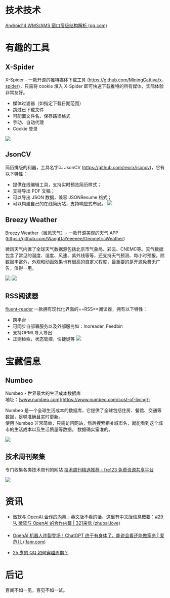 # 技术技术

[Android14 WMS/AMS 窗口层级结构解析 (qq.com)](https://mp.weixin.qq.com/s/rTzh6f6rEbi2QD5Fqy7Gvw)

# 有趣的工具

## X-Spider
X-Spider - 一款开源的推特媒体下载工具 (https://github.com/MiningCattiva/x-spider)，只需将 cookie 填入 X-Spider 即可快速下载推特的所有媒体，实际体验非常友好。
- 媒体过滤器（如指定下载日期范围）
- 跳过已下载文件
- 可配置文件名、保存路径格式
- 手动、自动代理
- Cookie 登录

![](https://i.imgur.com/qu7DDlN.png)

## JsonCV
简历排版的利器，工具名字叫 JsonCV (https://github.com/reorx/jsoncv)，它有以下特性：
- 提供在线编辑工具，支持实时预览简历样式；
- 支持导出 PDF 文稿；
-  可以导出 JSON 数据，兼容 JSONResume 格式；
- 可以构建自己的在线简历站，支持响应式布局。
![](https://i.imgur.com/wMP0Rcl.png)
## Breezy Weather
Breezy Weather（微风天气）- 一款开源美观的天气 APP (https://github.com/WangDaYeeeeee/GeometricWeather)

微风天气内置了全球天气数据源包括北京市气象局、彩云、CNEMC等。天气数据包含了常见的温度、湿度、风速、紫外线等等，还支持天气预测、每小时预报。除数据丰富外，外观和动画效果也有很高的自定义程度，最重要的是开源免费无广告，值得一用。

![](https://i.imgur.com/07Za8li.png)
![](https://i.imgur.com/BLQ1QVU.png)

## RSS阅读器
[fluent-reader](https://github.com/yang991178/fluent-reader)
一款拥有现代化界面的==RSS==阅读器，拥有以下特性：
- 跨平台
- 可同步自部署服务以及外部服务如：Inoreader, Feedbin
- 支持OPML导入导出
- 正则检索，状态管控，快捷键等
![](https://i.imgur.com/98wdoAQ.png)

# 宝藏信息

## Numbeo
Numbeo - 世界最大的生活成本数据库  
地址：[www.numbeo.com](https://www.numbeo.com/cost-of-living/)  
  
Numbeo 是一个全球生活成本的数据库，它提供了全球包括住房、餐馆、交通等数据，足够准确且实时更新。  
使用 Numbeo 非常简单，只需访问网站，然后搜索相关城市名，就能看到这个城市的生活成本以及生活质量等数据。 数据确实蛮准的。

![](https://i.imgur.com/4LuDnsb.png)


## 技术周刊聚集
专门收集各类技术周刊的网站
[技术周刊精选推荐 - fre123 免费资源共享平台](https://www.fre123.com/weeklyhub/)

![](https://i.imgur.com/NNW6T6u.png)

# 资讯

- [微软与 OpenAI 合作的内幕 -](https://www.newyorker.com/magazine/2023/12/11/the-inside-story-of-microsofts-partnership-with-openai) 
英文版不看的话，这里有中文版信息概要：[#29 🔍 微软与 OpenAI 的合作内幕 | 321来信 (zhubai.love)](https://321laixin.zhubai.love/posts/2343632658565648384)

- [OpenAI 机器人炸裂登场！ChatGPT 终于有身体了，能说会看还能做家务 | 爱范儿 (ifanr.com)](https://www.ifanr.com/1577920)

- [25 岁的 QQ 如何穿越周期？](https://mp.weixin.qq.com/s/LhSWv6aR9Gnpv1T95nukgQ)
# 后记
百闻不如一见，百见不如一试。